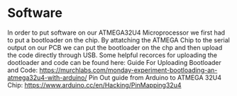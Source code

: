 # Software
In order to put software on our ATMEGA32U4 Microprocessor we first had to put a bootloader on the chip. By attatching the ATMEGA Chip to the serial output on our PCB we can put the bootloader on the chp and then upload the code directly through USB. Some helpful recorces for uploading the dootloader and code can be found here:
Guide For Uploading Bootloader and Code:
https://murchlabs.com/monday-experiment-bootloading-an-atmega32u4-with-arduino/ 
Pin Out guide from Arduino to ATMEGA 32U4 Chip:
https://www.arduino.cc/en/Hacking/PinMapping32u4
